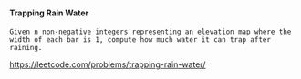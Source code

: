 #### Trapping Rain Water
```
Given n non-negative integers representing an elevation map where the width of each bar is 1, compute how much water it can trap after raining.
```
https://leetcode.com/problems/trapping-rain-water/


